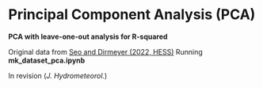 # Principal Component Analysis (PCA)

**PCA with leave-one-out analysis for R-squared**

Original data from [Seo and Dirmeyer (2022, HESS)](https://github.com/ekseo/Diurnal_LA_coupling)
Running **mk_dataset_pca.ipynb**


In revision (_J. Hydrometeorol._) 
